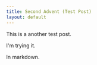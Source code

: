 ```yaml
---
title: Second Advent (Test Post)
layout: default
---
```


This is a another test post.

I'm trying it.

In markdown.